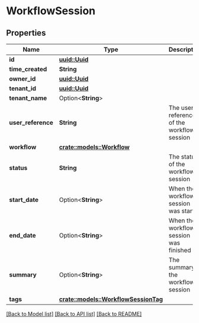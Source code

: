 # WorkflowSession

## Properties

Name | Type | Description | Notes
------------ | ------------- | ------------- | -------------
**id** | [**uuid::Uuid**](uuid::Uuid.md) |  | 
**time_created** | **String** |  | 
**owner_id** | [**uuid::Uuid**](uuid::Uuid.md) |  | 
**tenant_id** | [**uuid::Uuid**](uuid::Uuid.md) |  | 
**tenant_name** | Option<**String**> |  | [optional]
**user_reference** | **String** | The user reference of the workflow session | 
**workflow** | [**crate::models::Workflow**](Workflow.md) |  | 
**status** | **String** | The status of the workflow session | 
**start_date** | Option<**String**> | When the workflow session was started | [optional]
**end_date** | Option<**String**> | When the workflow session was finished | [optional]
**summary** | Option<**String**> | The summary of the workflow session | [optional]
**tags** | [**crate::models::WorkflowSessionTag**](WorkflowSessionTag.md) |  | 

[[Back to Model list]](../README.md#documentation-for-models) [[Back to API list]](../README.md#documentation-for-api-endpoints) [[Back to README]](../README.md)


